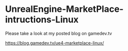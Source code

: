 # UnrealEngine-MarketPlace-intructions-Linux

Please take a look at my posted blog on gamedev.tv

https://blog.gamedev.tv/ue4-marketplace-linux/
  
  
 
  
  




